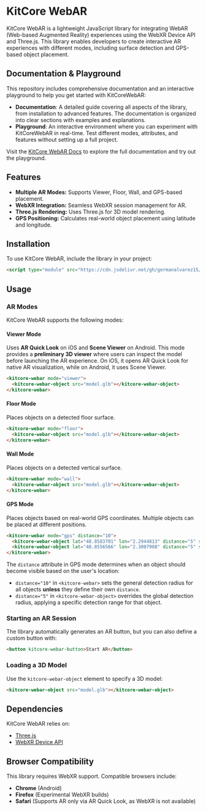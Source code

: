 # KitCore WebAR

KitCore WebAR is a lightweight JavaScript library for integrating WebAR (Web-based Augmented Reality) experiences using the WebXR Device API and Three.js. This library enables developers to create interactive AR experiences with different modes, including surface detection and GPS-based object placement.

##  Documentation & Playground

This repository includes comprehensive documentation and an interactive playground to help you get started with KitCoreWebAR:

- **Documentation**: A detailed guide covering all aspects of the library, from installation to advanced features. The documentation is organized into clear sections with examples and explanations.
- **Playground**: An interactive environment where you can experiment with KitCoreWebAR in real-time. Test different modes, attributes, and features without setting up a full project.

Visit the [KitCore WebAR Docs](https://kitcorewebar-docs.vercel.app/) to explore the full documentation and try out the playground.


## Features

- **Multiple AR Modes:** Supports Viewer, Floor, Wall, and GPS-based placement.
- **WebXR Integration:** Seamless WebXR session management for AR.
- **Three.js Rendering:** Uses Three.js for 3D model rendering.
- **GPS Positioning:** Calculates real-world object placement using latitude and longitude.

## Installation

To use KitCore WebAR, include the library in your project:

```html
<script type="module" src="https://cdn.jsdelivr.net/gh/germanalvarez15/KitCoreWebAR@v0.1.1/KitCoreWebAR-main.js"></script>
```

## Usage

### AR Modes

KitCore WebAR supports the following modes:

#### Viewer Mode

Uses **AR Quick Look** on iOS and **Scene Viewer** on Android. This mode provides a **preliminary 3D viewer** where users can inspect the model before launching the AR experience. On iOS, it opens AR Quick Look for native AR visualization, while on Android, it uses Scene Viewer.

```html
<kitcore-webar mode="viewer">
  <kitcore-webar-object src="model.glb"></kitcore-webar-object>
</kitcore-webar>
```

#### Floor Mode

Places objects on a detected floor surface.

```html
<kitcore-webar mode="floor">
  <kitcore-webar-object src="model.glb"></kitcore-webar-object>
</kitcore-webar>
```

#### Wall Mode

Places objects on a detected vertical surface.

```html
<kitcore-webar mode="wall">
  <kitcore-webar-object src="model.glb"></kitcore-webar-object>
</kitcore-webar>
```

#### GPS Mode

Places objects based on real-world GPS coordinates. Multiple objects can be placed at different positions.

```html
<kitcore-webar mode="gps" distance="10">
  <kitcore-webar-object lat="48.8583701" lon="2.2944813" distance="5" src="eiffel_tower.glb"></kitcore-webar-object>
  <kitcore-webar-object lat="48.8556566" lon="2.3007908" distance="5" src="champ_de_mars.glb"></kitcore-webar-object>
</kitcore-webar>
```

The `distance` attribute in GPS mode determines when an object should become visible based on the user's location:

- `distance="10"` in `<kitcore-webar>` sets the general detection radius for all objects **unless** they define their own `distance`.
- `distance="5"` in `<kitcore-webar-object>` overrides the global detection radius, applying a specific detection range for that object.

### Starting an AR Session

The library automatically generates an AR button, but you can also define a custom button with:

```html
<button kitcore-webar-button>Start AR</button>
```

### Loading a 3D Model

Use the `kitcore-webar-object` element to specify a 3D model:

```html
<kitcore-webar-object src="model.glb"></kitcore-webar-object>
```

## Dependencies

KitCore WebAR relies on:

- [Three.js](https://threejs.org/)
- [WebXR Device API](https://developer.mozilla.org/en-US/docs/Web/API/WebXR_Device_API)

## Browser Compatibility

This library requires WebXR support. Compatible browsers include:

- **Chrome** (Android)
- **Firefox** (Experimental WebXR builds)
- **Safari** (Supports AR only via AR Quick Look, as WebXR is not available)

##


